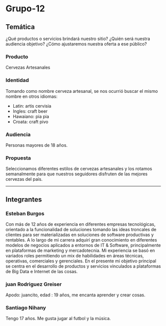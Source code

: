 # Grupo-12

## Temática
¿Qué productos o servicios brindará nuestro sitio? ¿Quién será nuestra audiencia objetivo? ¿Cómo ajustaremos nuestra oferta a ese público?

### Producto
Cervezas Artesanales

### Identidad
Tomando como nombre cerveza artesanal, se nos ocurrió buscar el mismo nombre en otros idiomas:

* Latin: artis cervisia
* Ingles: craft beer
* Hawaiano: pia pia
* Croata: craft pivo

### Audiencia
Personas mayores de 18 años.

### Propuesta
Seleccionamos diferentes estilos de cervezas artesanales y los rotamos semanalmente para que nuestros seguidores disfruten de las mejores cervezas del país.

---

## Integrantes

### Esteban Burgos
Con más de 12 años de experiencia en diferentes empresas tecnológicas, orientado a la funcionalidad de soluciones tomando las ideas troncales de clientes para ser materializadas en soluciones de software productivas y rentables. A lo largo de mi carrera adquirí gran conocimiento en diferentes modelos de negocios aplicados a entornos de IT & Software, principalmente en plataformas de marketing y mercadotecnia. 
Mi experiencia se basó en variados roles permitiendo un mix de habilidades en áreas técnicas, operativas, comerciales y gerenciales.
En el presente mi objetivo principal se centra en el desarrollo de productos y servicios vinculados a plataformas de Big Data e Internet de las cosas. 

### juan Rodriguez Greiser
Apodo: juancito, edad : 19 años, me encanta aprender y crear cosas. 

### Santiago Nihany
Tengo 17 años.  Me gusta jugar al futbol y la música.
